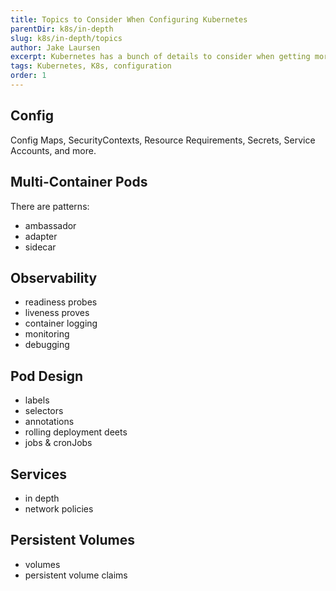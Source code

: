 ```yaml
---
title: Topics to Consider When Configuring Kubernetes
parentDir: k8s/in-depth
slug: k8s/in-depth/topics
author: Jake Laursen
excerpt: Kubernetes has a bunch of details to consider when getting more in-depth than creating and getting objects
tags: Kubernetes, K8s, configuration
order: 1
---
```


## Config
Config Maps, SecurityContexts, Resource Requirements, Secrets, Service Accounts, and more. 

## Multi-Container Pods
There are patterns:
- ambassador
- adapter
- sidecar

## Observability
- readiness probes
- liveness proves
- container logging
- monitoring
- debugging

## Pod Design
- labels
- selectors
- annotations
- rolling deployment deets
- jobs & cronJobs

## Services
- in depth
- network policies

## Persistent Volumes 
- volumes
- persistent volume claims


